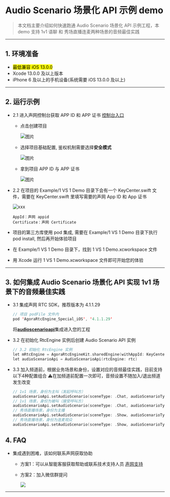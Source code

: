 # Audio Scenario 场景化 API 示例 demo

> 本文档主要介绍如何快速跑通 Audio Scenario 场景化 API 示例工程，本 demo 支持 1v1 语聊 和 秀场直播连麦两种场景的音频最佳实践
---

## 1. 环境准备

- <mark>最低兼容 iOS 13.0.0 </mark> 
- Xcode 13.0.0 及以上版本
- iPhone 6 及以上的手机设备(系统需要 iOS 13.0.0 及以上)

---

## 2. 运行示例

- 2.1 进入声网控制台获取 APP ID 和 APP 证书 [控制台入口](https://console.shengwang.cn/overview)

  - 点击创建项目

    ![图片](https://accktvpic.oss-cn-beijing.aliyuncs.com/pic/github_readme/ent-full/sdhy_1.jpg)

  - 选择项目基础配置, 鉴权机制需要选择**安全模式**

    ![图片](https://accktvpic.oss-cn-beijing.aliyuncs.com/pic/github_readme/ent-full/sdhy_2.jpg)

  - 拿到项目 APP ID 与 APP 证书

    ![图片](https://accktvpic.oss-cn-beijing.aliyuncs.com/pic/github_readme/ent-full/sdhy_3.jpg)

- 2.2 在项目的 Example/1 VS 1 Demo 目录下会有一个 KeyCenter.swift 文件，需要在 KeyCenter.swift 里填写需要的声网 App ID 和 App 证书

  ![xxx](https://accktvpic.oss-cn-beijing.aliyuncs.com/pic/github_readme/ktv/img_ktv_keys_ios.png)

  ```texag-0-1gpap96h0ag-1-1gpap96h0ag-0-1gpap96h0ag-1-1gpap96h0ag-0-1gpap96h0ag-1-1gpap96h0ag-0-1gpap96h0ag-1-1gpap96h0ag-0-1gpap96h0ag-1-1gpap96h0
  AppId：声网 appid
  Certificate：声网 Certificate
  ```
- 项目的第三方库使用 pod 集成, 需要在 Example/1 VS 1 Demo 目录下执行 pod install, 然后再开始体验项目
- 在 Example/1 VS 1 Demo 目录下，找到 1 VS 1 Demo.xcworkspace 文件
- 用 Xcode 运行 1 VS 1 Demo.xcworkspace 文件即可开始您的体验

---

## 3. 如何集成 Audio Scenario 场景化 API 实现 1v1 场景下的音频最佳实践
- 3.1 集成声网 RTC SDK，推荐版本为 4.1.1.29
  ```swift
  // 项目 podFile 文件内
  pod 'AgoraRtcEngine_Special_iOS', '4.1.1.29'
  ```
  将[**audioscenarioapi**](Classs)集成进入您的工程

- 3.2 在初始化 RtcEngine 实例后创建 Audio Scenario API 实例
  ```kotlin
  // 3.2 初始化 RtcEngine 实例
  let mRtcEngine = AgoraRtcEngineKit.sharedEngine(withAppId: KeyCenter.AppId, delegate: strongSelf)
  let audioScenarioApi = AudioScenarioApi(rtcEngine: rtc)
  ```

- 3.3 加入频道前，根据业务场景和身份，设置对应的音频最佳实践，目前支持以下4种配置组合
  ⚠️在加频道前配置一次即可，音频设置不随加入/退出频道发生改变
  ```kotlin
  // 1v1 场景，身份为主叫（发起呼叫方）
  audioScenarioApi.setAudioScenario(sceneType: .Chat, audioScenarioType: .Chat_Caller)
  // 1v1 场景，身份为被叫（接受呼叫方）
  audioScenarioApi.setAudioScenario(sceneType: .Chat, audioScenarioType: .Chat_Callee)
  // 秀场直播场景，身份为主播
  audioScenarioApi.setAudioScenario(sceneType: .Show, audioScenarioType: .Show_Host)
  // 秀场直播场景，身份为连麦观众
  audioScenarioApi.setAudioScenario(sceneType: .Show, audioScenarioType: .Show_InteractiveAudience)
  ```

## 4. FAQ
- 集成遇到困难，该如何联系声网获取协助
  - 方案1：可以从智能客服获取帮助或联系技术支持人员 [声网支持](https://ticket.shengwang.cn/form?type_id=&sdk_product=&sdk_platform=&sdk_version=&current=0&project_id=&call_id=&channel_name=)
  - 方案2：加入微信群提问
  
    ![](https://download.agora.io/demo/release/SDHY_QA.jpg)
---
